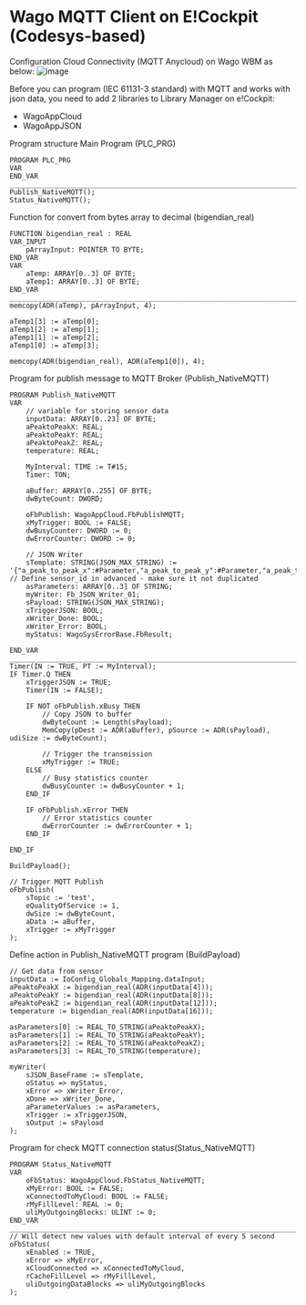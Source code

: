 # Wago MQTT Client on E!Cockpit (Codesys-based)

Configuration Cloud Connectivity (MQTT Anycloud) on Wago WBM as below:
![image](https://user-images.githubusercontent.com/19525030/138884622-c57d5a61-50fa-4fce-a311-4cf9df2f4b2e.png)

Before you can program (IEC 61131-3 standard) with MQTT and works with json data, you need to add 2 libraries to Library Manager on e!Cockpit:
- WagoAppCloud
- WagoAppJSON

Program structure Main Program (PLC_PRG)
```
PROGRAM PLC_PRG
VAR
END_VAR
________________________________________________________________________________________________
Publish_NativeMQTT();
Status_NativeMQTT();
```
Function for convert from bytes array to decimal (bigendian_real)
```
FUNCTION bigendian_real : REAL
VAR_INPUT
	pArrayInput: POINTER TO BYTE;
END_VAR
VAR
	aTemp: ARRAY[0..3] OF BYTE;
	aTemp1: ARRAY[0..3] OF BYTE;
END_VAR
________________________________________________________________________________________________
memcopy(ADR(aTemp), pArrayInput, 4);

aTemp1[3] := aTemp[0];
aTemp1[2] := aTemp[1];
aTemp1[1] := aTemp[2];
aTemp1[0] := aTemp[3];

memcopy(ADR(bigendian_real), ADR(aTemp1[0]), 4);
```
Program for publish message to MQTT Broker (Publish_NativeMQTT)
```
PROGRAM Publish_NativeMQTT
VAR
	// variable for storing sensor data
	inputData: ARRAY[0..23] OF BYTE;
	aPeaktoPeakX: REAL;
	aPeaktoPeakY: REAL;
	aPeaktoPeakZ: REAL;
	temperature: REAL;

	MyInterval: TIME := T#1S;
	Timer: TON;
	
	aBuffer: ARRAY[0..255] OF BYTE;
	dwByteCount: DWORD;
	
	oFbPublish: WagoAppCloud.FbPublishMQTT;
	xMyTrigger: BOOL := FALSE;
	dwBusyCounter: DWORD := 0;
	dwErrorCounter: DWORD := 0;
	
	// JSON Writer
	sTemplate: STRING(JSON_MAX_STRING) := '{"a_peak_to_peak_x":#Parameter,"a_peak_to_peak_y":#Parameter,"a_peak_to_peak_z":#Parameter,"temperature":#Parameter,"sensor_id":"1"}'; // Define sensor_id in advanced - make sure it not duplicated
	asParameters: ARRAY[0..3] OF STRING;
	myWriter: Fb_JSON_Writer_01;
	sPayload: STRING(JSON_MAX_STRING);
	xTriggerJSON: BOOL;
	xWriter_Done: BOOL;
	xWriter_Error: BOOL;
	myStatus: WagoSysErrorBase.FbResult;
	
END_VAR
________________________________________________________________________________________________
Timer(IN := TRUE, PT := MyInterval);
IF Timer.Q THEN
	xTriggerJSON := TRUE;
	Timer(IN := FALSE);
	
	IF NOT oFbPublish.xBusy THEN
		// Copy JSON to buffer
		dwByteCount := Length(sPayload);
		MemCopy(pDest := ADR(aBuffer), pSource := ADR(sPayload), udiSize := dwByteCount);
		
		// Trigger the transmission
		xMyTrigger := TRUE;
	ELSE
		// Busy statistics counter
		dwBusyCounter := dwBusyCounter + 1;		
	END_IF
	
	IF oFbPublish.xError THEN
		// Error statistics counter
		dwErrorCounter := dwErrorCounter + 1;
	END_IF
	
END_IF

BuildPayload();

// Trigger MQTT Publish
oFbPublish(
	sTopic := 'test',
	eQualityOfService := 1,
	dwSize := dwByteCount,
	aData := aBuffer,
	xTrigger := xMyTrigger
);
```
Define action in Publish_NativeMQTT program (BuildPayload)
```
// Get data from sensor
inputData := IoConfig_Globals_Mapping.dataInput;
aPeaktoPeakX := bigendian_real(ADR(inputData[4]));
aPeaktoPeakY := bigendian_real(ADR(inputData[8]));
aPeaktoPeakZ := bigendian_real(ADR(inputData[12]));
temperature := bigendian_real(ADR(inputData[16]));

asParameters[0] := REAL_TO_STRING(aPeaktoPeakX);
asParameters[1] := REAL_TO_STRING(aPeaktoPeakY);
asParameters[2] := REAL_TO_STRING(aPeaktoPeakZ);
asParameters[3] := REAL_TO_STRING(temperature);

myWriter(
	sJSON_BaseFrame := sTemplate,
	oStatus => myStatus,
	xError => xWriter_Error,
	xDone => xWriter_Done,
	aParameterValues := asParameters,
	xTrigger := xTriggerJSON,
	sOutput := sPayload
);
```
Program for check MQTT connection status(Status_NativeMQTT)
```
PROGRAM Status_NativeMQTT
VAR
	oFbStatus: WagoAppCloud.FbStatus_NativeMQTT;
	xMyError: BOOL := FALSE;
	xConnectedToMyCloud: BOOL := FALSE;
	rMyFillLevel: REAL := 0;
	uliMyOutgoingBlocks: ULINT := 0;
END_VAR
________________________________________________________________________________________________
// Will detect new values with default interval of every 5 second
oFbStatus(
	xEnabled := TRUE,
	xError => xMyError,
	xCloudConnected => xConnectedToMyCloud,
	rCacheFillLevel => rMyFillLevel,
	uliOutgoingDataBlocks => uliMyOutgoingBlocks
);
```
